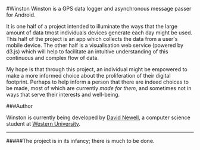 

#Winston
Winston is a GPS data logger and asynchronous message passer for Android.

It is one half of a project intended to illuminate the ways that the large amount of data tmost individuals devices generate each day might be used. This half of the project is an app which collects the data from a user's mobile device. The other half is a visualisation web service (powered by d3.js) which will help to facilitate an intuitive understanding of this continuous and complex flow of data.

My hope is that through this project, an individual might be empowered to make a more informed choice about the proliferation of their digital footprint. Perhaps to help inform a person that there are indeed choices to be made, most of which are currently *made for them*, and sometimes not in ways that serve their interests and well-being.
 

###Author

Winston is currently being developed by [David Newell](http://www.davidnewell.ca), a computer science student at [Western University](http://uwo.ca/).
_________

#####The project is in its infancy; there is much to be done.
